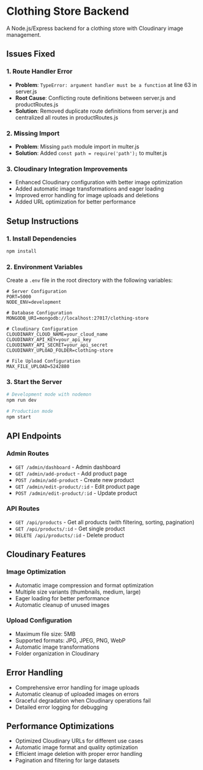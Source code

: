 # Clothing Store Backend

A Node.js/Express backend for a clothing store with Cloudinary image management.

## Issues Fixed

### 1. Route Handler Error
- **Problem**: `TypeError: argument handler must be a function` at line 63 in server.js
- **Root Cause**: Conflicting route definitions between server.js and productRoutes.js
- **Solution**: Removed duplicate route definitions from server.js and centralized all routes in productRoutes.js

### 2. Missing Import
- **Problem**: Missing `path` module import in multer.js
- **Solution**: Added `const path = require('path');` to multer.js

### 3. Cloudinary Integration Improvements
- Enhanced Cloudinary configuration with better image optimization
- Added automatic image transformations and eager loading
- Improved error handling for image uploads and deletions
- Added URL optimization for better performance

## Setup Instructions

### 1. Install Dependencies
```bash
npm install
```

### 2. Environment Variables
Create a `.env` file in the root directory with the following variables:

```env
# Server Configuration
PORT=5000
NODE_ENV=development

# Database Configuration
MONGODB_URI=mongodb://localhost:27017/clothing-store

# Cloudinary Configuration
CLOUDINARY_CLOUD_NAME=your_cloud_name
CLOUDINARY_API_KEY=your_api_key
CLOUDINARY_API_SECRET=your_api_secret
CLOUDINARY_UPLOAD_FOLDER=clothing-store

# File Upload Configuration
MAX_FILE_UPLOAD=5242880
```

### 3. Start the Server
```bash
# Development mode with nodemon
npm run dev

# Production mode
npm start
```

## API Endpoints

### Admin Routes
- `GET /admin/dashboard` - Admin dashboard
- `GET /admin/add-product` - Add product page
- `POST /admin/add-product` - Create new product
- `GET /admin/edit-product/:id` - Edit product page
- `POST /admin/edit-product/:id` - Update product

### API Routes
- `GET /api/products` - Get all products (with filtering, sorting, pagination)
- `GET /api/products/:id` - Get single product
- `DELETE /api/products/:id` - Delete product

## Cloudinary Features

### Image Optimization
- Automatic image compression and format optimization
- Multiple size variants (thumbnails, medium, large)
- Eager loading for better performance
- Automatic cleanup of unused images

### Upload Configuration
- Maximum file size: 5MB
- Supported formats: JPG, JPEG, PNG, WebP
- Automatic image transformations
- Folder organization in Cloudinary

## Error Handling

- Comprehensive error handling for image uploads
- Automatic cleanup of uploaded images on errors
- Graceful degradation when Cloudinary operations fail
- Detailed error logging for debugging

## Performance Optimizations

- Optimized Cloudinary URLs for different use cases
- Automatic image format and quality optimization
- Efficient image deletion with proper error handling
- Pagination and filtering for large datasets 